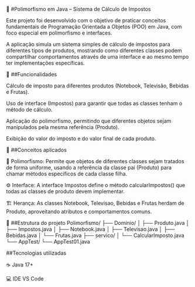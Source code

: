 🧠 #Polimorfismo em Java – Sistema de Cálculo de Impostos

Este projeto foi desenvolvido com o objetivo de praticar conceitos fundamentais de Programação Orientada a Objetos (POO) em Java, com foco especial em polimorfismo e interfaces.

A aplicação simula um sistema simples de cálculo de impostos para diferentes tipos de produtos, mostrando como diferentes classes podem compartilhar comportamentos através de uma interface e ao mesmo tempo ter implementações específicas.

🚀 ##Funcionalidades

Cálculo de imposto para diferentes produtos (Notebook, Televisão, Bebidas e Frutas).

Uso de interface (Impostos) para garantir que todas as classes tenham o método de cálculo.

Aplicação do polimorfismo, permitindo que diferentes objetos sejam manipulados pela mesma referência (Produto).

Exibição do valor do imposto e do valor final de cada produto.

🧩 ##Conceitos aplicados

🔁 Polimorfismo: Permite que objetos de diferentes classes sejam tratados de forma uniforme, usando a referência da classe pai (Produto) para chamar métodos específicos de cada classe filha.

⚙️ Interface: A interface Impostos define o método calcularImpostos() que todas as classes de produto devem implementar.

🏗️ Herança: As classes Notebook, Televisao, Bebidas e Frutas herdam de Produto, aproveitando atributos e comportamentos comuns.

📂 ##Estrutura do projeto
Polimorfismo/
├── Dominio/
│   ├── Produto.java
│   ├── Impostos.java
│   ├── Notebook.java
│   ├── Televisao.java
│   ├── Bebidas.java
│   └── Frutas.java
├── servico/
│   └── CalcularImposto.java
└── AppTest/
    └── AppTest01.java

##Tecnologias utilizadas

☕ Java 17+

💻 IDE VS Code


